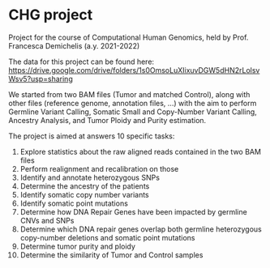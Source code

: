 # CHG project
Project for the course of Computational Human Genomics, held by Prof. Francesca Demichelis (a.y. 2021-2022)

The data for this project can be found here: https://drive.google.com/drive/folders/1s0OmsoLuXIixuvDGW5dHN2rLolsvWsv5?usp=sharing

We started from two BAM files (Tumor and matched Control), along with other files (reference genome, annotation files, ...) with the aim to perform Germline Variant Calling, Somatic Small and Copy-Number Variant Calling, Ancestry Analysis, and Tumor Ploidy and Purity estimation.

The project is aimed at answers 10 specific tasks:
1. Explore statistics about the raw aligned reads contained in the two BAM files
2. Perform realignment and recalibration on those
3. Identify and annotate heterozygous SNPs
4. Determine the ancestry of the patients
5. Identify somatic copy number variants
6. Identify somatic point mutations
7. Determine how DNA Repair Genes have been impacted by germline CNVs and SNPs
8. Determine which DNA repair genes overlap both germline heterozygous copy-number deletions and somatic point mutations
9. Determine tumor purity and ploidy
10. Determine the similarity of Tumor and Control samples

